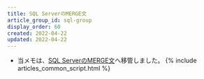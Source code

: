 ```yaml
---
title: SQL ServerのMERGE文
article_group_id: sql-group
display_order: 60
created: 2022-04-22
updated: 2022-04-22
---
```

- 当メモは、[SQL ServerのMERGE文](https://thinktwice.tech/it/sqlserver/merge_statement_in_sql_server/)へ移管しました。
{% include articles_common_script.html %}
